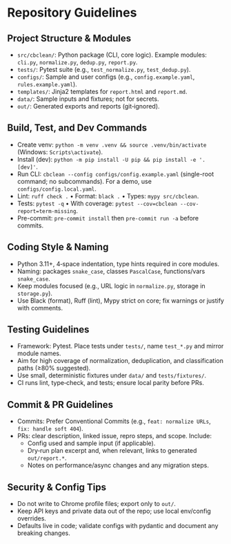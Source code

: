 # Repository Guidelines

## Project Structure & Modules
- `src/cbclean/`: Python package (CLI, core logic). Example modules: `cli.py`, `normalize.py`, `dedup.py`, `report.py`.
- `tests/`: Pytest suite (e.g., `test_normalize.py`, `test_dedup.py`).
- `configs/`: Sample and user configs (e.g., `config.example.yaml`, `rules.example.yaml`).
- `templates/`: Jinja2 templates for `report.html` and `report.md`.
- `data/`: Sample inputs and fixtures; not for secrets.
- `out/`: Generated exports and reports (git‑ignored).

## Build, Test, and Dev Commands
- Create venv: `python -m venv .venv && source .venv/bin/activate` (Windows: `Scripts\activate`).
- Install (dev): `python -m pip install -U pip && pip install -e '.[dev]'`.
- Run CLI: `cbclean --config configs/config.example.yaml` (single-root command; no subcommands). For a demo, use `configs/config.local.yaml`.
- Lint: `ruff check .`  • Format: `black .`  • Types: `mypy src/cbclean`.
- Tests: `pytest -q`  • With coverage: `pytest --cov=cbclean --cov-report=term-missing`.
- Pre-commit: `pre-commit install` then `pre-commit run -a` before commits.

## Coding Style & Naming
- Python 3.11+, 4‑space indentation, type hints required in core modules.
- Naming: packages `snake_case`, classes `PascalCase`, functions/vars `snake_case`.
- Keep modules focused (e.g., URL logic in `normalize.py`, storage in `storage.py`).
- Use Black (format), Ruff (lint), Mypy strict on core; fix warnings or justify with comments.

## Testing Guidelines
- Framework: Pytest. Place tests under `tests/`, name `test_*.py` and mirror module names.
- Aim for high coverage of normalization, deduplication, and classification paths (≥80% suggested).
- Use small, deterministic fixtures under `data/` and `tests/fixtures/`.
- CI runs lint, type‑check, and tests; ensure local parity before PRs.

## Commit & PR Guidelines
- Commits: Prefer Conventional Commits (e.g., `feat: normalize URLs`, `fix: handle soft 404`).
- PRs: clear description, linked issue, repro steps, and scope. Include:
  - Config used and sample input (if applicable).
  - Dry‑run plan excerpt and, when relevant, links to generated `out/report.*`.
  - Notes on performance/async changes and any migration steps.

## Security & Config Tips
- Do not write to Chrome profile files; export only to `out/`.
- Keep API keys and private data out of the repo; use local env/config overrides.
- Defaults live in code; validate configs with pydantic and document any breaking changes.
